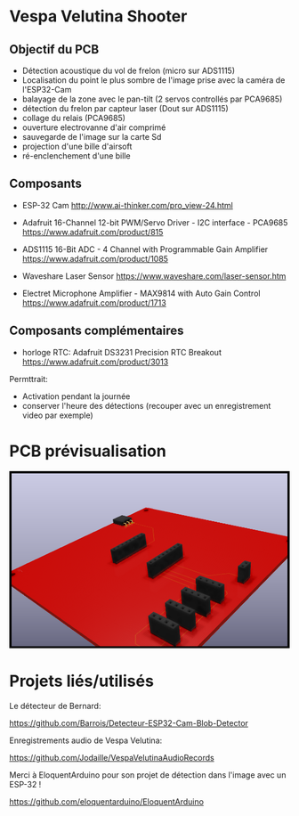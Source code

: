 # Vespa Velutina Shooter

## Objectif du PCB

- Détection acoustique du vol de frelon (micro sur ADS1115)
- Localisation du point le plus sombre de l'image prise avec la caméra de l'ESP32-Cam
- balayage de la zone avec le pan-tilt (2 servos controllés par PCA9685)
- détection du frelon par capteur laser (Dout sur ADS1115)
- collage du relais (PCA9685)
- ouverture electrovanne d'air comprimé
- sauvegarde de l'image sur la carte Sd
- projection d'une bille d'airsoft
- ré-enclenchement d'une bille


## Composants

- ESP-32 Cam 
http://www.ai-thinker.com/pro_view-24.html

- Adafruit 16-Channel 12-bit PWM/Servo Driver - I2C interface - PCA9685
https://www.adafruit.com/product/815

- ADS1115 16-Bit ADC - 4 Channel with Programmable Gain Amplifier
https://www.adafruit.com/product/1085

- Waveshare Laser Sensor
https://www.waveshare.com/laser-sensor.htm

- Electret Microphone Amplifier - MAX9814 with Auto Gain Control
https://www.adafruit.com/product/1713

## Composants complémentaires

- horloge RTC: Adafruit DS3231 Precision RTC Breakout
https://www.adafruit.com/product/3013

Permttrait: 
- Activation pendant la journée
- conserver l'heure des détections (recouper avec un enregistrement video par exemple)

# PCB prévisualisation

![Rendu 3D KiCad](ESP32-CAM-SHOOTER.png?raw=true "Rendu 3D KiCad du PCB")

# Projets liés/utilisés

Le détecteur de Bernard: 

https://github.com/Barrois/Detecteur-ESP32-Cam-Blob-Detector

Enregistrements audio de Vespa Velutina:

https://github.com/Jodaille/VespaVelutinaAudioRecords

Merci à EloquentArduino pour son projet de détection dans l'image avec un ESP-32 !

https://github.com/eloquentarduino/EloquentArduino
